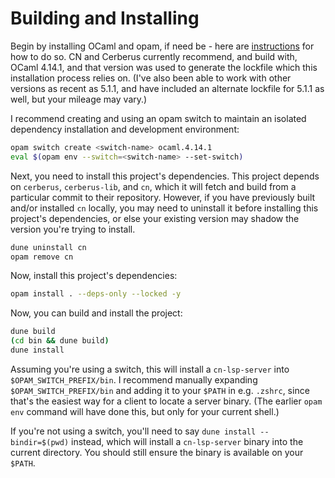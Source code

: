 # Building and Installing

Begin by installing OCaml and opam, if need be - here are
[instructions](https://ocaml.org/docs/installing-ocaml) for how to do so. CN and
Cerberus currently recommend, and build with, OCaml 4.14.1, and that version was
used to generate the lockfile which this installation process relies on. (I've
also been able to work with other versions as recent as 5.1.1, and have included
an alternate lockfile for 5.1.1 as well, but your mileage may vary.)

I recommend creating and using an opam switch to maintain an isolated dependency
installation and development environment:
```sh
opam switch create <switch-name> ocaml.4.14.1
eval $(opam env --switch=<switch-name> --set-switch)
```

Next, you need to install this project's dependencies. This project depends on
`cerberus`, `cerberus-lib`, and `cn`, which it will fetch and build from a
particular commit to their repository. However, if you have previously built
 and/or installed `cn` locally, you may need to uninstall it before installing
this project's dependencies, or else your existing version may shadow the
version you're trying to install.
```sh
dune uninstall cn
opam remove cn
```

Now, install this project's dependencies:
```sh
opam install . --deps-only --locked -y
```

Now, you can build and install the project:
```sh
dune build
(cd bin && dune build)
dune install
```

Assuming you're using a switch, this will install a `cn-lsp-server` into
`$OPAM_SWITCH_PREFIX/bin`. I recommend manually expanding
`$OPAM_SWITCH_PREFIX/bin` and adding it to your `$PATH` in e.g. `.zshrc`, since
that's the easiest way for a client to locate a server binary. (The earlier
`opam env` command will have done this, but only for your current shell.)

If you're not using a switch, you'll need to say `dune install --bindir=$(pwd)`
instead, which will install a `cn-lsp-server` binary into the current directory.
You should still ensure the binary is available on your `$PATH`.
